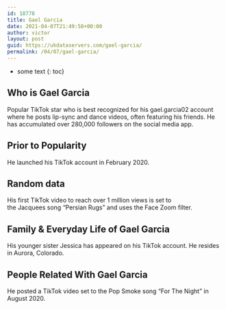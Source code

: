 ```yaml
---
id: 18778
title: Gael Garcia
date: 2021-04-07T21:49:58+00:00
author: victor
layout: post
guid: https://ukdataservers.com/gael-garcia/
permalink: /04/07/gael-garcia/
---
```


* some text
{: toc}


## Who is Gael Garcia



Popular TikTok star who is best recognized for his gael.garcia02 account where he posts lip-sync and dance videos, often featuring his friends. He has accumulated over 280,000 followers on the social media app.

                
                
                
## Prior to Popularity



He launched his TikTok account in February 2020. 

                
                
                
## Random data



His first TikTok video to reach over 1 million views is set to the Jacquees song &#8220;Persian Rugs&#8221; and uses the Face Zoom filter. 

                
                
                
## Family & Everyday Life of Gael Garcia



His younger sister Jessica has appeared on his TikTok account. He resides in Aurora, Colorado. 

                
                
                
## People Related With Gael Garcia



He posted a TikTok video set to the Pop Smoke song &#8220;For The Night&#8221; in August 2020. 

                
              
            
          
          
          